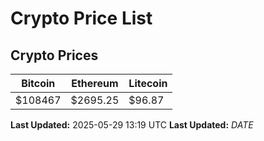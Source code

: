# Crypto Price List

## Crypto Prices
| Bitcoin | Ethereum | Litecoin |
| ------- | -------- | -------- |
| $108467 | $2695.25 | $96.87 |
**Last Updated:** 2025-05-29 13:19 UTC
**Last Updated:** $DATE$
